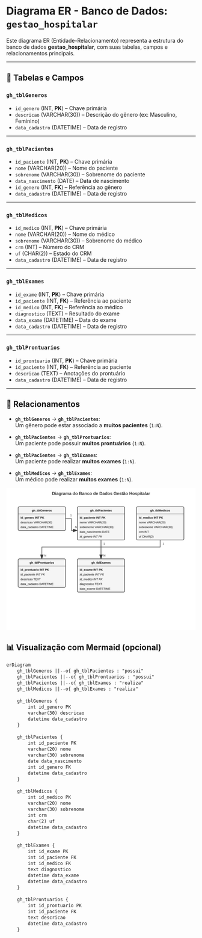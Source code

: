 # Diagrama ER - Banco de Dados: `gestao_hospitalar`

Este diagrama ER (Entidade-Relacionamento) representa a estrutura do banco de dados **gestao_hospitalar**, com suas tabelas, campos e relacionamentos principais.

---

## 🧾 Tabelas e Campos

### **`gh_tblGeneros`**
- `id_genero` (INT, **PK**) – Chave primária
- `descricao` (VARCHAR(30)) – Descrição do gênero (ex: Masculino, Feminino)
- `data_cadastro` (DATETIME) – Data de registro

---

### **`gh_tblPacientes`**
- `id_paciente` (INT, **PK**) – Chave primária
- `nome` (VARCHAR(20)) – Nome do paciente
- `sobrenome` (VARCHAR(30)) – Sobrenome do paciente
- `data_nascimento` (DATE) – Data de nascimento
- `id_genero` (INT, **FK**) – Referência ao gênero
- `data_cadastro` (DATETIME) – Data de registro

---

### **`gh_tblMedicos`**
- `id_medico` (INT, **PK**) – Chave primária
- `nome` (VARCHAR(20)) – Nome do médico
- `sobrenome` (VARCHAR(30)) – Sobrenome do médico
- `crm` (INT) – Número do CRM
- `uf` (CHAR(2)) – Estado do CRM
- `data_cadastro` (DATETIME) – Data de registro

---

### **`gh_tblExames`**
- `id_exame` (INT, **PK**) – Chave primária
- `id_paciente` (INT, **FK**) – Referência ao paciente
- `id_medico` (INT, **FK**) – Referência ao médico
- `diagnostico` (TEXT) – Resultado do exame
- `data_exame` (DATETIME) – Data do exame
- `data_cadastro` (DATETIME) – Data de registro

---

### **`gh_tblProntuarios`**
- `id_prontuario` (INT, **PK**) – Chave primária
- `id_paciente` (INT, **FK**) – Referência ao paciente
- `descricao` (TEXT) – Anotações do prontuário
- `data_cadastro` (DATETIME) – Data de registro

---

## 🔗 Relacionamentos

- **`gh_tblGeneros`** → **`gh_tblPacientes`**:  
  Um gênero pode estar associado a **muitos pacientes** (`1:N`).

- **`gh_tblPacientes`** → **`gh_tblProntuarios`**:  
  Um paciente pode possuir **muitos prontuários** (`1:N`).

- **`gh_tblPacientes`** → **`gh_tblExames`**:  
  Um paciente pode realizar **muitos exames** (`1:N`).

- **`gh_tblMedicos`** → **`gh_tblExames`**:  
  Um médico pode realizar **muitos exames** (`1:N`).


![diagrama](diagrama.svg)


## 📊 Visualização com Mermaid (opcional)

```mermaid
erDiagram
    gh_tblGeneros ||--o{ gh_tblPacientes : "possui"
    gh_tblPacientes ||--o{ gh_tblProntuarios : "possui"
    gh_tblPacientes ||--o{ gh_tblExames : "realiza"
    gh_tblMedicos ||--o{ gh_tblExames : "realiza"

    gh_tblGeneros {
        int id_genero PK
        varchar(30) descricao
        datetime data_cadastro
    }

    gh_tblPacientes {
        int id_paciente PK
        varchar(20) nome
        varchar(30) sobrenome
        date data_nascimento
        int id_genero FK
        datetime data_cadastro
    }

    gh_tblMedicos {
        int id_medico PK
        varchar(20) nome
        varchar(30) sobrenome
        int crm
        char(2) uf
        datetime data_cadastro
    }

    gh_tblExames {
        int id_exame PK
        int id_paciente FK
        int id_medico FK
        text diagnostico
        datetime data_exame
        datetime data_cadastro
    }

    gh_tblProntuarios {
        int id_prontuario PK
        int id_paciente FK
        text descricao
        datetime data_cadastro
    }
